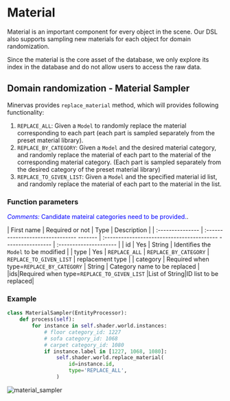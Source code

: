 # Material 

Material is an important component for every object in the scene. Our DSL also supports sampling new materials for each object for domain randomization.

Since the material is the core asset of the database, we only explore its index in the database and do not allow users to access the raw data.

## Domain randomization - Material Sampler
<!-- ## Material Replacement API -->

Minervas provides `replace_material` method, which will provides following functionality:

1. `REPLACE_ALL`: Given a `Model` to randomly replace the material corresponding to each part (each part is sampled separately from the preset material library).
2. `REPLACE_BY_CATEGORY`: Given a `Model` and the desired material category, and randomly replace the material of each part to the material of the corresponding material category. (Each part is sampled separately from the desired category of the preset material library)
3. `REPLACE_TO_GIVEN_LIST`: Given a `Model` and the specified material id list, and randomly replace the material of each part to the material in the list.

### Function parameters

<span style="color:blue">*Comments:* Candidate mateiral categories need to be provided.</span>.

| First name | Required or not | Type | Description |
| :--------------- | :------------------------------- ------- | :----------------------------------------- ----------------- | :--------------------- |
| id | Yes | String | Identifies the `Model` to be modified |
| type | Yes | `REPLACE_ALL` \| `REPLACE_BY_CATEGORY` \| `REPLACE_TO_GIVEN_LIST` | replacement type |
| category | Required when type=`REPLACE_BY_CATEGORY` | String | Category name to be replaced |
|ids|Required when type=`REPLACE_TO_GIVEN_LIST` |List of String|ID list to be replaced|

<!-- Usage:

```python
class ReplaceMaterial(EntityProcessor):
    def process(self, *args, **kwargs):
        for instance in self.shader.world.instances:
            self.shader.world.replace_material(
                id=instance.id,
                type='REPLACE_BY_CATEGORY',
                category='METAL'
            )
``` -->

### Example

<!-- <span style="color:blue">*Comments:* TODO(@xuanfeng) Add information about material list api</span>. -->

<!-- <span style="color:blue">*Comments:* Code needs revision</span>. -->
```python
class MaterialSampler(EntityProcessor):
    def process(self):
        for instance in self.shader.world.instances:
            # floor category_id: 1227
            # sofa category_id: 1068 
            # carpet category_id: 1080
            if instance.label in [1227, 1068, 1080]:
                self.shader.world.replace_material(
                    id=instance.id,
                    type='REPLACE_ALL',
                )
```
![material_sampler](../examples_figs/material_sampler.png)